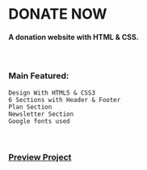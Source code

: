 # DONATE NOW
#### A donation website with HTML & CSS.

<br />

### Main Featured:
    Design With HTML5 & CSS3
    6 Sections with Header & Footer
    Plan Section
    Newsletter Section
    Google fonts used

<br />

### [Preview Project](https://wasek23.github.io/donate-today/)